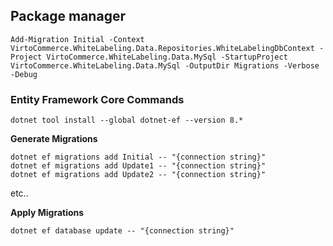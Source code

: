 ## Package manager
```
Add-Migration Initial -Context VirtoCommerce.WhiteLabeling.Data.Repositories.WhiteLabelingDbContext -Project VirtoCommerce.WhiteLabeling.Data.MySql -StartupProject VirtoCommerce.WhiteLabeling.Data.MySql -OutputDir Migrations -Verbose -Debug
```

### Entity Framework Core Commands
```
dotnet tool install --global dotnet-ef --version 8.*
```

**Generate Migrations**
```
dotnet ef migrations add Initial -- "{connection string}"
dotnet ef migrations add Update1 -- "{connection string}"
dotnet ef migrations add Update2 -- "{connection string}"
```
etc..

**Apply Migrations**
```
dotnet ef database update -- "{connection string}"
```
